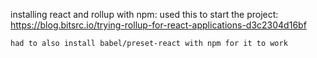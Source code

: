 installing react and rollup with npm:
    used this to start the project: https://blog.bitsrc.io/trying-rollup-for-react-applications-d3c2304d16bf

    had to also install babel/preset-react with npm for it to work 

